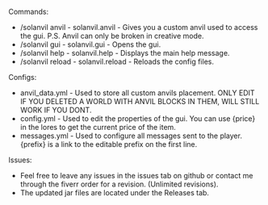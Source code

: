 Commands:
- /solanvil anvil - solanvil.anvil - Gives you a custom anvil used to access the gui. P.S. Anvil can only be broken in creative mode.
- /solanvil gui - solanvil.gui - Opens the gui.
- /solanvil help - solanvil.help - Displays the main help message.
- /solanvil reload - solanvil.reload - Reloads the config files.

Configs:
- anvil_data.yml - Used to store all custom anvils placement. ONLY EDIT IF YOU DELETED A WORLD WITH ANVIL BLOCKS IN THEM, WILL STILL WORK IF YOU DONT.
- config.yml - Used to edit the properties of the gui. You can use {price} in the lores to get the current price of the item.
- messages.yml - Used to configure all messages sent to the player. {prefix} is a link to the editable prefix on the first line.

Issues:
- Feel free to leave any issues in the issues tab on github or contact me through the fiverr order for a revision. (Unlimited revisions).
- The updated jar files are located under the Releases tab.
